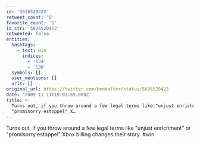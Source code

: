 ```yaml
---
id: '5626520422'
retweet_count: '0'
favorite_count: '1'
id_str: '5626520422'
retweeted: false
entities:
  hashtags:
    - text: win
      indices:
        - '134'
        - '138'
  symbols: []
  user_mentions: []
  urls: []
original_url: https://twitter.com/benbalter/status/5626520422
date: '2009-11-11T19:03:59.000Z'
title: >-
  Turns out, if you throw around a few legal terms like "unjust enrichment" or
  "promisorry estoppel" X…
---
```


Turns out, if you throw around a few legal terms like "unjust enrichment" or "promisorry estoppel" Xbox billing changes their story.  #win